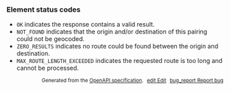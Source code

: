 <!--- This is a generated file, do not edit! -->
<!--- [START maps_http_schema_distancematrixelementstatus] -->
<h3 class="schema-object" id="DistanceMatrixElementStatus">Element status codes</h3>

- `OK` indicates the response contains a valid result.
- `NOT_FOUND` indicates that the origin and/or destination of this pairing could not be geocoded.
- `ZERO_RESULTS` indicates no route could be found between the origin and destination.
- `MAX_ROUTE_LENGTH_EXCEEDED` indicates the requested route is too long and cannot be processed.

<p style="text-align: right; font-size: smaller;">Generated from the <a class="gc-analytics-event" data-category="GMP" data-label="openapi-github" href="https://github.com/googlemaps/openapi-specification" title="Google Maps Platform OpenAPI Specification" class="external">OpenAPI specification</a>.
<a class="gc-analytics-event" data-category="GMP" data-label="openapi-github" style="margin-left: 5px;" href="https://github.com/googlemaps/openapi-specification/blob/main/specification/schemas/DistanceMatrixElementStatus.yml" title="Edit on GitHub"><span class="material-icons">edit</span> Edit</a>
<a class="gc-analytics-event" data-category="GMP" data-label="openapi-github" style="margin-left: 5px;" href="https://github.com/googlemaps/openapi-specification/issues/new?assignees=&labels=type%3A+bug%2C+triage+me&template=bug_report.md&title=[schemas] Bug - DistanceMatrixElementStatus" title="File bug for schemas on GitHub"><span class="material-icons">bug_report</span> Report bug</a>
</p>

<!--- [END maps_http_schema_distancematrixelementstatus] -->
